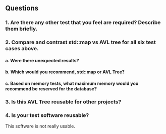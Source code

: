 ## Questions

### 1. Are there any other test that you feel are required? Describe them briefly.

### 2. Compare and contrast std::map vs AVL tree for all six test cases above.

#### a. Were there unexpected results?

#### b. Which would you recommend, std::map or AVL Tree?

#### c. Based on memory tests, what maximum memory would you recommend be reserved for the database?

### 3. Is this AVL Tree reusable for other projects?



### 4. Is your test software reusable?

This software is not really usable.